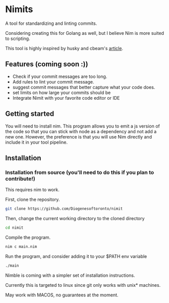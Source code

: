 # Nimits

A tool for standardizing and linting commits.

Considering creating this for Golang as well, but I believe Nim is more suited to scripting.

This tool is highly inspired by husky and cbeam's [article](https://cbea.ms/git-commit/).

## Features (coming soon :))
- Check if your commit messages are too long.
- Add rules to lint your commit message.
- suggest commit messages that better capture what your code does.
- set limits on how large your commits should be
- Integrate Nimit with your favorite code editor or IDE

## Getting started

You will need to install nim. This program allows you to emit
a js version of the code so that you can stick with node as a dependency and not add a new one. However, the preference is that you will use Nim directly and include it in your tool pipeline.

## Installation

### Installation from source (you'll need to do this if you plan to contribute!)
This requires nim to work.

First, clone the repository. 

```sh
git clone https://github.com/Diogenesoftoronto/nimit
```

Then, change the current working directory to the cloned directory
```sh
cd nimit
```

Compile the program.

```sh
nim c main.nim
```

Run the program, and consider adding it to your $PATH env variable

```sh
./main
```

Nimble is coming with a simpler set of installation instructions.

Currently this is targeted to linux since git only works with unix* machines. 

May work with MACOS, no guarantees at the moment.
